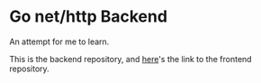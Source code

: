 # Go net/http Backend

An attempt for me to learn.

This is the backend repository, and [here](https://github.com/sroohani/go-net-http-fe.git)'s the link to the frontend repository.
